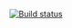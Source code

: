[![Build status](https://ci.appveyor.com/api/projects/status/0x6yucej4jen6992?svg=true)](https://ci.appveyor.com/project/qaelena181993/patterns)
